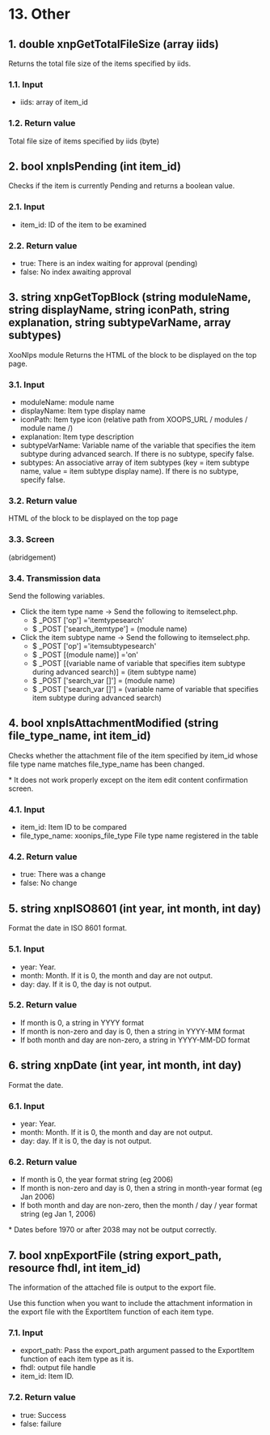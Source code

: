 # 13. Other

## 1. double xnpGetTotalFileSize \(array iids\)

Returns the total file size of the items specified by iids.

### 1.1. Input

* iids: array of item\_id

### 1.2. Return value

Total file size of items specified by iids \(byte\)

## 2. bool xnpIsPending \(int item\_id\)

Checks if the item is currently Pending and returns a boolean value.

### 2.1. Input

* item\_id: ID of the item to be examined

### 2.2. Return value

* true: There is an index waiting for approval \(pending\)
* false: No index awaiting approval

## 3. string xnpGetTopBlock \(string moduleName, string displayName, string iconPath, string explanation, string subtypeVarName, array subtypes\)

XooNIps module Returns the HTML of the block to be displayed on the top page.

### 3.1. Input

* moduleName: module name
* displayName: Item type display name
* iconPath: Item type icon \(relative path from XOOPS\_URL / modules / module name /\)
* explanation: Item type description
* subtypeVarName: Variable name of the variable that specifies the item subtype during advanced search. If there is no subtype, specify false.
* subtypes: An associative array of item subtypes \(key = item subtype name, value = item subtype display name\). If there is no subtype, specify false.

### 3.2. Return value

HTML of the block to be displayed on the top page

### 3.3. Screen

\(abridgement\)

### 3.4. Transmission data

Send the following variables.

* Click the item type name → Send the following to itemselect.php.
  * $ \_POST \['op'\] ='itemtypesearch'
  * $ \_POST \['search\_itemtype'\] = \(module name\)
* Click the item subtype name → Send the following to itemselect.php.
  * $ \_POST \['op'\] ='itemsubtypesearch'
  * $ \_POST \[\(module name\)\] ='on'
  * $ \_POST \[\(variable name of variable that specifies item subtype during advanced search\)\] = \(item subtype name\)
  * $ \_POST \['search\_var \[\]'\] = \(module name\)
  * $ \_POST \['search\_var \[\]'\] = \(variable name of variable that specifies item subtype during advanced search\)

## 4. bool xnpIsAttachmentModified \(string file\_type\_name, int item\_id\)

Checks whether the attachment file of the item specified by item\_id whose file type name matches file\_type\_name has been changed.

\* It does not work properly except on the item edit content confirmation screen.

### 4.1. Input

* item\_id: Item ID to be compared
* file\_type\_name: xoonips\_file\_type File type name registered in the table

### 4.2. Return value

* true: There was a change
* false: No change

## 5. string xnpISO8601 \(int year, int month, int day\)

Format the date in ISO 8601 format.

### 5.1. Input

* year: Year.
* month: Month. If it is 0, the month and day are not output.
* day: day. If it is 0, the day is not output.

### 5.2. Return value

* If month is 0, a string in YYYY format
* If month is non-zero and day is 0, then a string in YYYY-MM format
* If both month and day are non-zero, a string in YYYY-MM-DD format

## 6. string xnpDate \(int year, int month, int day\)

Format the date.

### 6.1. Input

* year: Year.
* month: Month. If it is 0, the month and day are not output.
* day: day. If it is 0, the day is not output.

### 6.2. Return value

* If month is 0, the year format string \(eg 2006\)
* If month is non-zero and day is 0, then a string in month-year format \(eg Jan 2006\)
* If both month and day are non-zero, then the month / day / year format string \(eg Jan 1, 2006\)

\* Dates before 1970 or after 2038 may not be output correctly.

## 7. bool xnpExportFile \(string export\_path, resource fhdl, int item\_id\)

The information of the attached file is output to the export file.

Use this function when you want to include the attachment information in the export file with the ExportItem function of each item type.

### 7.1. Input

* export\_path: Pass the export\_path argument passed to the ExportItem function of each item type as it is.
* fhdl: output file handle
* item\_id: Item ID.

### 7.2. Return value

* true: Success
* false: failure


